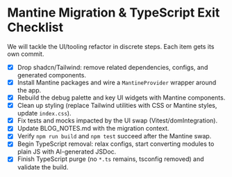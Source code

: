 # Mantine Migration & TypeScript Exit Checklist

We will tackle the UI/tooling refactor in discrete steps. Each item gets its own commit.

- [x] Drop shadcn/Tailwind: remove related dependencies, configs, and generated components.
- [x] Install Mantine packages and wire a `MantineProvider` wrapper around the app.
- [x] Rebuild the debug palette and key UI widgets with Mantine components.
- [x] Clean up styling (replace Tailwind utilities with CSS or Mantine styles, update `index.css`).
- [x] Fix tests and mocks impacted by the UI swap (Vitest/domIntegration).
- [x] Update BLOG_NOTES.md with the migration context.
- [x] Verify `npm run build` and `npm test` succeed after the Mantine swap.
- [x] Begin TypeScript removal: relax configs, start converting modules to plain JS with AI-generated JSDoc.
- [x] Finish TypeScript purge (no `*.ts` remains, tsconfig removed) and validate the build.
